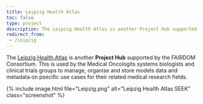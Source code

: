 ```yaml
---
title: Leipzig Health Atlas
toc: false
type: project
description: The Leipzig Health Atlas is another Project Hub supported by the FAIRDOM Consortium.
redirect_from:
 - /Leipzig
---
```




The [Leipzig Health Atlas](https://www.health-atlas.de) is another **Project Hub** supported by the FAIRDOM Consortium. This is used by the Medical Oncologits systems biologists and clinical trials groups to manage, organise and store models data and metadata on psecific use cases for their related medical research fields.


{% include image.html file="Leipzig.png" alt="Leipzig Health Atlas SEEK" class="screenshot" %}
